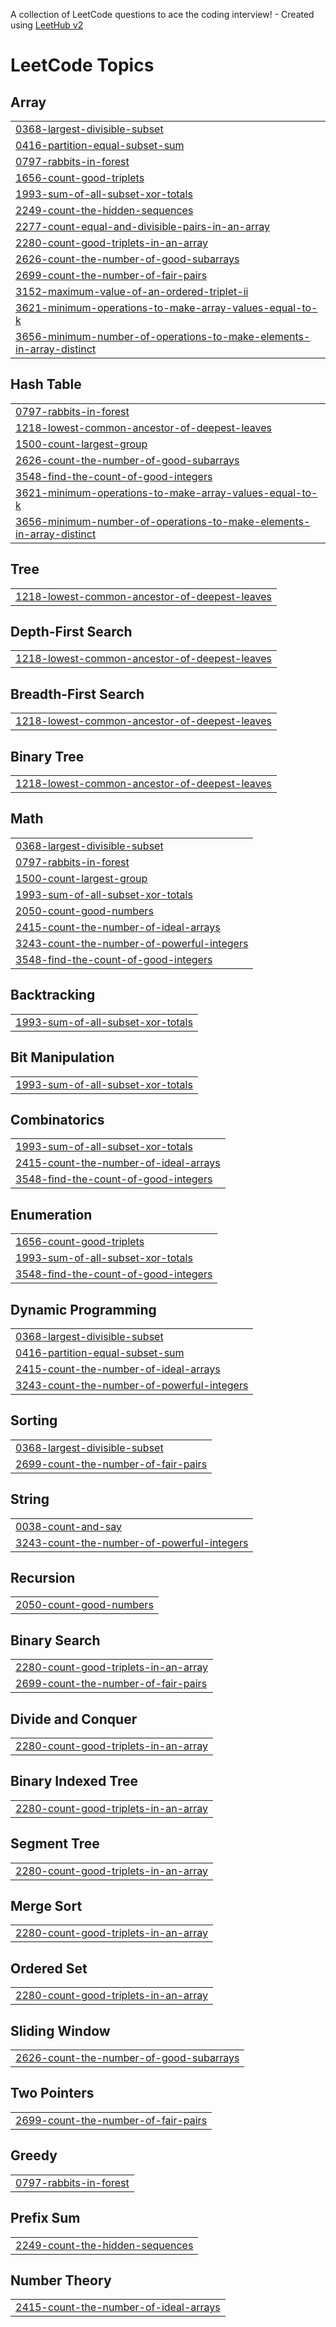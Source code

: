 A collection of LeetCode questions to ace the coding interview! - Created using [LeetHub v2](https://github.com/arunbhardwaj/LeetHub-2.0)
<!---LeetCode Topics Start-->
# LeetCode Topics
## Array
|  |
| ------- |
| [0368-largest-divisible-subset](https://github.com/harsh-srivastv/April-Leetcode-Challenge-2025/tree/master/0368-largest-divisible-subset) |
| [0416-partition-equal-subset-sum](https://github.com/harsh-srivastv/April-Leetcode-Challenge-2025/tree/master/0416-partition-equal-subset-sum) |
| [0797-rabbits-in-forest](https://github.com/harsh-srivastv/April-Leetcode-Challenge-2025/tree/master/0797-rabbits-in-forest) |
| [1656-count-good-triplets](https://github.com/harsh-srivastv/April-Leetcode-Challenge-2025/tree/master/1656-count-good-triplets) |
| [1993-sum-of-all-subset-xor-totals](https://github.com/harsh-srivastv/April-Leetcode-Challenge-2025/tree/master/1993-sum-of-all-subset-xor-totals) |
| [2249-count-the-hidden-sequences](https://github.com/harsh-srivastv/April-Leetcode-Challenge-2025/tree/master/2249-count-the-hidden-sequences) |
| [2277-count-equal-and-divisible-pairs-in-an-array](https://github.com/harsh-srivastv/April-Leetcode-Challenge-2025/tree/master/2277-count-equal-and-divisible-pairs-in-an-array) |
| [2280-count-good-triplets-in-an-array](https://github.com/harsh-srivastv/April-Leetcode-Challenge-2025/tree/master/2280-count-good-triplets-in-an-array) |
| [2626-count-the-number-of-good-subarrays](https://github.com/harsh-srivastv/April-Leetcode-Challenge-2025/tree/master/2626-count-the-number-of-good-subarrays) |
| [2699-count-the-number-of-fair-pairs](https://github.com/harsh-srivastv/April-Leetcode-Challenge-2025/tree/master/2699-count-the-number-of-fair-pairs) |
| [3152-maximum-value-of-an-ordered-triplet-ii](https://github.com/harsh-srivastv/April-Leetcode-Challenge-2025/tree/master/3152-maximum-value-of-an-ordered-triplet-ii) |
| [3621-minimum-operations-to-make-array-values-equal-to-k](https://github.com/harsh-srivastv/April-Leetcode-Challenge-2025/tree/master/3621-minimum-operations-to-make-array-values-equal-to-k) |
| [3656-minimum-number-of-operations-to-make-elements-in-array-distinct](https://github.com/harsh-srivastv/April-Leetcode-Challenge-2025/tree/master/3656-minimum-number-of-operations-to-make-elements-in-array-distinct) |
## Hash Table
|  |
| ------- |
| [0797-rabbits-in-forest](https://github.com/harsh-srivastv/April-Leetcode-Challenge-2025/tree/master/0797-rabbits-in-forest) |
| [1218-lowest-common-ancestor-of-deepest-leaves](https://github.com/harsh-srivastv/April-Leetcode-Challenge-2025/tree/master/1218-lowest-common-ancestor-of-deepest-leaves) |
| [1500-count-largest-group](https://github.com/harsh-srivastv/April-Leetcode-Challenge-2025/tree/master/1500-count-largest-group) |
| [2626-count-the-number-of-good-subarrays](https://github.com/harsh-srivastv/April-Leetcode-Challenge-2025/tree/master/2626-count-the-number-of-good-subarrays) |
| [3548-find-the-count-of-good-integers](https://github.com/harsh-srivastv/April-Leetcode-Challenge-2025/tree/master/3548-find-the-count-of-good-integers) |
| [3621-minimum-operations-to-make-array-values-equal-to-k](https://github.com/harsh-srivastv/April-Leetcode-Challenge-2025/tree/master/3621-minimum-operations-to-make-array-values-equal-to-k) |
| [3656-minimum-number-of-operations-to-make-elements-in-array-distinct](https://github.com/harsh-srivastv/April-Leetcode-Challenge-2025/tree/master/3656-minimum-number-of-operations-to-make-elements-in-array-distinct) |
## Tree
|  |
| ------- |
| [1218-lowest-common-ancestor-of-deepest-leaves](https://github.com/harsh-srivastv/April-Leetcode-Challenge-2025/tree/master/1218-lowest-common-ancestor-of-deepest-leaves) |
## Depth-First Search
|  |
| ------- |
| [1218-lowest-common-ancestor-of-deepest-leaves](https://github.com/harsh-srivastv/April-Leetcode-Challenge-2025/tree/master/1218-lowest-common-ancestor-of-deepest-leaves) |
## Breadth-First Search
|  |
| ------- |
| [1218-lowest-common-ancestor-of-deepest-leaves](https://github.com/harsh-srivastv/April-Leetcode-Challenge-2025/tree/master/1218-lowest-common-ancestor-of-deepest-leaves) |
## Binary Tree
|  |
| ------- |
| [1218-lowest-common-ancestor-of-deepest-leaves](https://github.com/harsh-srivastv/April-Leetcode-Challenge-2025/tree/master/1218-lowest-common-ancestor-of-deepest-leaves) |
## Math
|  |
| ------- |
| [0368-largest-divisible-subset](https://github.com/harsh-srivastv/April-Leetcode-Challenge-2025/tree/master/0368-largest-divisible-subset) |
| [0797-rabbits-in-forest](https://github.com/harsh-srivastv/April-Leetcode-Challenge-2025/tree/master/0797-rabbits-in-forest) |
| [1500-count-largest-group](https://github.com/harsh-srivastv/April-Leetcode-Challenge-2025/tree/master/1500-count-largest-group) |
| [1993-sum-of-all-subset-xor-totals](https://github.com/harsh-srivastv/April-Leetcode-Challenge-2025/tree/master/1993-sum-of-all-subset-xor-totals) |
| [2050-count-good-numbers](https://github.com/harsh-srivastv/April-Leetcode-Challenge-2025/tree/master/2050-count-good-numbers) |
| [2415-count-the-number-of-ideal-arrays](https://github.com/harsh-srivastv/April-Leetcode-Challenge-2025/tree/master/2415-count-the-number-of-ideal-arrays) |
| [3243-count-the-number-of-powerful-integers](https://github.com/harsh-srivastv/April-Leetcode-Challenge-2025/tree/master/3243-count-the-number-of-powerful-integers) |
| [3548-find-the-count-of-good-integers](https://github.com/harsh-srivastv/April-Leetcode-Challenge-2025/tree/master/3548-find-the-count-of-good-integers) |
## Backtracking
|  |
| ------- |
| [1993-sum-of-all-subset-xor-totals](https://github.com/harsh-srivastv/April-Leetcode-Challenge-2025/tree/master/1993-sum-of-all-subset-xor-totals) |
## Bit Manipulation
|  |
| ------- |
| [1993-sum-of-all-subset-xor-totals](https://github.com/harsh-srivastv/April-Leetcode-Challenge-2025/tree/master/1993-sum-of-all-subset-xor-totals) |
## Combinatorics
|  |
| ------- |
| [1993-sum-of-all-subset-xor-totals](https://github.com/harsh-srivastv/April-Leetcode-Challenge-2025/tree/master/1993-sum-of-all-subset-xor-totals) |
| [2415-count-the-number-of-ideal-arrays](https://github.com/harsh-srivastv/April-Leetcode-Challenge-2025/tree/master/2415-count-the-number-of-ideal-arrays) |
| [3548-find-the-count-of-good-integers](https://github.com/harsh-srivastv/April-Leetcode-Challenge-2025/tree/master/3548-find-the-count-of-good-integers) |
## Enumeration
|  |
| ------- |
| [1656-count-good-triplets](https://github.com/harsh-srivastv/April-Leetcode-Challenge-2025/tree/master/1656-count-good-triplets) |
| [1993-sum-of-all-subset-xor-totals](https://github.com/harsh-srivastv/April-Leetcode-Challenge-2025/tree/master/1993-sum-of-all-subset-xor-totals) |
| [3548-find-the-count-of-good-integers](https://github.com/harsh-srivastv/April-Leetcode-Challenge-2025/tree/master/3548-find-the-count-of-good-integers) |
## Dynamic Programming
|  |
| ------- |
| [0368-largest-divisible-subset](https://github.com/harsh-srivastv/April-Leetcode-Challenge-2025/tree/master/0368-largest-divisible-subset) |
| [0416-partition-equal-subset-sum](https://github.com/harsh-srivastv/April-Leetcode-Challenge-2025/tree/master/0416-partition-equal-subset-sum) |
| [2415-count-the-number-of-ideal-arrays](https://github.com/harsh-srivastv/April-Leetcode-Challenge-2025/tree/master/2415-count-the-number-of-ideal-arrays) |
| [3243-count-the-number-of-powerful-integers](https://github.com/harsh-srivastv/April-Leetcode-Challenge-2025/tree/master/3243-count-the-number-of-powerful-integers) |
## Sorting
|  |
| ------- |
| [0368-largest-divisible-subset](https://github.com/harsh-srivastv/April-Leetcode-Challenge-2025/tree/master/0368-largest-divisible-subset) |
| [2699-count-the-number-of-fair-pairs](https://github.com/harsh-srivastv/April-Leetcode-Challenge-2025/tree/master/2699-count-the-number-of-fair-pairs) |
## String
|  |
| ------- |
| [0038-count-and-say](https://github.com/harsh-srivastv/April-Leetcode-Challenge-2025/tree/master/0038-count-and-say) |
| [3243-count-the-number-of-powerful-integers](https://github.com/harsh-srivastv/April-Leetcode-Challenge-2025/tree/master/3243-count-the-number-of-powerful-integers) |
## Recursion
|  |
| ------- |
| [2050-count-good-numbers](https://github.com/harsh-srivastv/April-Leetcode-Challenge-2025/tree/master/2050-count-good-numbers) |
## Binary Search
|  |
| ------- |
| [2280-count-good-triplets-in-an-array](https://github.com/harsh-srivastv/April-Leetcode-Challenge-2025/tree/master/2280-count-good-triplets-in-an-array) |
| [2699-count-the-number-of-fair-pairs](https://github.com/harsh-srivastv/April-Leetcode-Challenge-2025/tree/master/2699-count-the-number-of-fair-pairs) |
## Divide and Conquer
|  |
| ------- |
| [2280-count-good-triplets-in-an-array](https://github.com/harsh-srivastv/April-Leetcode-Challenge-2025/tree/master/2280-count-good-triplets-in-an-array) |
## Binary Indexed Tree
|  |
| ------- |
| [2280-count-good-triplets-in-an-array](https://github.com/harsh-srivastv/April-Leetcode-Challenge-2025/tree/master/2280-count-good-triplets-in-an-array) |
## Segment Tree
|  |
| ------- |
| [2280-count-good-triplets-in-an-array](https://github.com/harsh-srivastv/April-Leetcode-Challenge-2025/tree/master/2280-count-good-triplets-in-an-array) |
## Merge Sort
|  |
| ------- |
| [2280-count-good-triplets-in-an-array](https://github.com/harsh-srivastv/April-Leetcode-Challenge-2025/tree/master/2280-count-good-triplets-in-an-array) |
## Ordered Set
|  |
| ------- |
| [2280-count-good-triplets-in-an-array](https://github.com/harsh-srivastv/April-Leetcode-Challenge-2025/tree/master/2280-count-good-triplets-in-an-array) |
## Sliding Window
|  |
| ------- |
| [2626-count-the-number-of-good-subarrays](https://github.com/harsh-srivastv/April-Leetcode-Challenge-2025/tree/master/2626-count-the-number-of-good-subarrays) |
## Two Pointers
|  |
| ------- |
| [2699-count-the-number-of-fair-pairs](https://github.com/harsh-srivastv/April-Leetcode-Challenge-2025/tree/master/2699-count-the-number-of-fair-pairs) |
## Greedy
|  |
| ------- |
| [0797-rabbits-in-forest](https://github.com/harsh-srivastv/April-Leetcode-Challenge-2025/tree/master/0797-rabbits-in-forest) |
## Prefix Sum
|  |
| ------- |
| [2249-count-the-hidden-sequences](https://github.com/harsh-srivastv/April-Leetcode-Challenge-2025/tree/master/2249-count-the-hidden-sequences) |
## Number Theory
|  |
| ------- |
| [2415-count-the-number-of-ideal-arrays](https://github.com/harsh-srivastv/April-Leetcode-Challenge-2025/tree/master/2415-count-the-number-of-ideal-arrays) |
<!---LeetCode Topics End-->